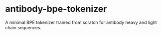 # antibody-bpe-tokenizer
A minimal BPE tokenizer trained from scratch for antibody heavy and light chain sequences.
